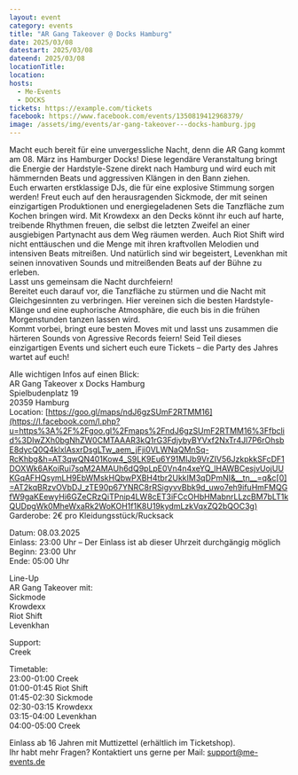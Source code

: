 ```yaml
---
layout: event
category: events
title: "AR Gang Takeover @ Docks Hamburg"
date: 2025/03/08
datestart: 2025/03/08
dateend: 2025/03/08
locationTitle:
location:
hosts:
  - Me-Events
  - DOCKS
tickets: https://example.com/tickets
facebook: https://www.facebook.com/events/1350819412968379/
image: /assets/img/events/ar-gang-takeover---docks-hamburg.jpg
---
```


Macht euch bereit für eine unvergessliche Nacht, denn die AR Gang kommt am 08. März ins Hamburger Docks! Diese legendäre Veranstaltung bringt die Energie der Hardstyle-Szene direkt nach Hamburg und wird euch mit hämmernden Beats und aggressiven Klängen in den Bann ziehen.  
Euch erwarten erstklassige DJs, die für eine explosive Stimmung sorgen werden! Freut euch auf den herausragenden Sickmode, der mit seinen einzigartigen Produktionen und energiegeladenen Sets die Tanzfläche zum Kochen bringen wird. Mit Krowdexx an den Decks könnt ihr euch auf harte, treibende Rhythmen freuen, die selbst die letzten Zweifel an einer ausgiebigen Partynacht aus dem Weg räumen werden. Auch Riot Shift wird nicht enttäuschen und die Menge mit ihren kraftvollen Melodien und intensiven Beats mitreißen. Und natürlich sind wir begeistert, Levenkhan mit seinen innovativen Sounds und mitreißenden Beats auf der Bühne zu erleben.  
Lasst uns gemeinsam die Nacht durchfeiern!  
Bereitet euch darauf vor, die Tanzfläche zu stürmen und die Nacht mit Gleichgesinnten zu verbringen. Hier vereinen sich die besten Hardstyle-Klänge und eine euphorische Atmosphäre, die euch bis in die frühen Morgenstunden tanzen lassen wird.  
Kommt vorbei, bringt eure besten Moves mit und lasst uns zusammen die härteren Sounds von Agressive Records feiern! Seid Teil dieses einzigartigen Events und sichert euch eure Tickets – die Party des Jahres wartet auf euch!

Alle wichtigen Infos auf einen Blick:  
AR Gang Takeover x Docks Hamburg  
Spielbudenplatz 19  
20359 Hamburg  
Location: [https://goo.gl/maps/ndJ6gzSUmF2RTMM16](https://l.facebook.com/l.php?u=https%3A%2F%2Fgoo.gl%2Fmaps%2FndJ6gzSUmF2RTMM16%3Ffbclid%3DIwZXh0bgNhZW0CMTAAAR3kQ1rG3FdjybyBYVxf2NxTr4Jl7P6rOhsbE8dycQ0Q4klxlAsxrDsgLTw_aem_jFji0VLWNaQMnSq-RcKhbg&h=AT3qwQN401Kow4_S9LK9Eu6Y91MlJb9VrZIV56JzkpkkSFcDF1DOXWk6AKoiRui7sqM2AMAUh6dQ9pLpE0Vn4n4xeYQ_lHAWBCesjvUojUUKGqAFHQsymLH9EbWMskHQbwPXBH4tbr2UkkIM3qDPmNI&__tn__=q&c[0]=AT2kqBRzvOVbDJ_zTE90p67YNRC8rRSigyvvBbk9d_uwo7eh9ifuHmFMQGfW9gaKEewyHi6GZeCRzQiTPnip4LW8cET3iFCcOHbHMabnrLLzcBM7bLT1kQUDpgWk0MheWxaRk2WoKOH1f1K8U19kydmLzkVqxZQ2bQOC3g)  
Garderobe: 2€ pro Kleidungsstück/Rucksack

Datum: 08.03.2025  
Einlass: 23:00 Uhr – Der Einlass ist ab dieser Uhrzeit durchgängig möglich  
Beginn: 23:00 Uhr  
Ende: 05:00 Uhr

Line-Up  
AR Gang Takeover mit:  
Sickmode  
Krowdexx  
Riot Shift  
Levenkhan

Support:  
Creek

Timetable:  
23:00-01:00 Creek  
01:00-01:45 Riot Shift  
01:45-02:30 Sickmode  
02:30-03:15 Krowdexx  
03:15-04:00 Levenkhan  
04:00-05:00 Creek

Einlass ab 16 Jahren mit Muttizettel (erhältlich im Ticketshop).  
Ihr habt mehr Fragen? Kontaktiert uns gerne per Mail: support@me-events.de